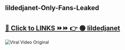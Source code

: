 
 ## lildedjanet-Only-Fans-Leaked

# <h2><a href="https://clipsfans.com/lildedjanet&ref=git">🔗 Click to LINKS ⏩⏩ 👉 🟢 lildedjanet </a></h2>

<a href="https://clipsfans.com/lildedjanet&ref=git" rel="nofollow" data-target="animated-image.originalLink"><img src="https://i.ibb.co.com/xMMVF88/686577567.gif" alt="Viral Video Original" style="max-width: 100%; display: inline-block;" data-target="animated-image.originalImage"></a>
